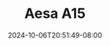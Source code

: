 --- 
title: "Aesa A15"
description: "nonton bokep Aesa A15 doodstream   baru"
date: 2024-10-06T20:51:49-08:00
file_code: "49d7mbyhgx3l"
draft: false
cover: "cbfuek0whgglmucd.jpg"
tags: ["Aesa", "bokep-indo", "bokep-viral", "bokep-ig"]
length: 80
fld_id: "1483208"
foldername: "Aesa"
categories: ["Aesa"]
views: 0
---